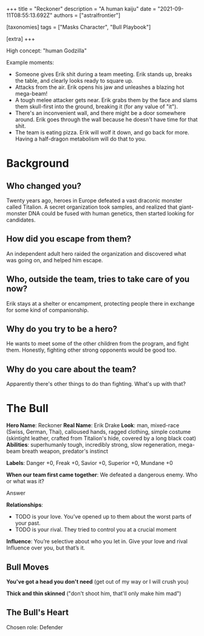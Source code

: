 +++
title = "Reckoner"
description = "A human kaiju"
date = "2021-09-11T08:55:13.692Z"
authors = ["astralfrontier"]

[taxonomies]
tags = ["Masks Character", "Bull Playbook"]

[extra]
+++

High concept: "human Godzilla"

<!-- more -->

Example moments:

- Someone gives Erik shit during a team meeting. Erik stands up, breaks the table, and clearly looks ready to square up.
- Attacks from the air. Erik opens his jaw and unleashes a blazing hot mega-beam!
- A tough melee attacker gets near. Erik grabs them by the face and slams them skull-first into the ground, breaking it (for any value of "it").
- There's an inconvenient wall, and there might be a door somewhere around. Erik goes through the wall because he doesn't have time for that shit.
- The team is eating pizza. Erik will wolf it down, and go back for more. Having a half-dragon metabolism will do that to you.

# Background

## Who changed you?
Twenty years ago, heroes in Europe defeated a vast draconic monster called Titalion. A secret organization took samples, and realized that giant-monster DNA could be fused with human genetics, then started looking for candidates.

## How did you escape from them?
An independent adult hero raided the organization and discovered what was going on, and helped him escape.

## Who, outside the team, tries to take care of you now?
Erik stays at a shelter or encampment, protecting people there in exchange for some kind of companionship.

## Why do you try to be a hero?
He wants to meet some of the other children from the program, and fight them. Honestly, fighting other strong opponents would be good too.

## Why do you care about the team?
Apparently there's other things to do than fighting. What's up with that?

# The Bull
**Hero Name**: Reckoner
**Real Name**: Erik Drake
**Look**: man, mixed-race (Swiss, German, Thai), calloused hands, ragged clothing, simple costume (skintight leather, crafted from Titalion's hide, covered by a long black coat)
**Abilities**: superhumanly tough, incredibly strong, slow regeneration, mega-beam breath weapon, predator's instinct

**Labels**: Danger +0, Freak +0, Savior +0, Superior +0, Mundane +0

**When our team first came together**: We defeated a dangerous enemy. Who or what was it?

Answer

**Relationships**:
- TODO is your love. You’ve opened up to them about the worst parts of your past.
- TODO is your rival. They tried to control you at a crucial moment

**Influence**: You’re selective about who you let in. Give your love and rival Influence over you, but that’s it.

## Bull Moves

**You've got a head you don't need** (get out of my way or I will crush you)

**Thick and thin skinned** ("don't shoot him, that'll only make him mad")

## The Bull's Heart

Chosen role: Defender